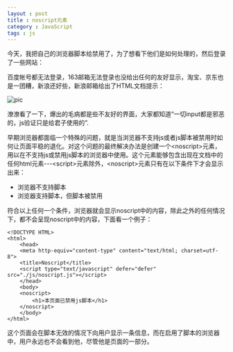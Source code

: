 ```yaml
---
layout : post
title : noscript元素
category : JavaScript
tags : js
---
```

今天，我把自己的浏览器脚本给禁用了，为了想看下他们是如何处理的，然后登录了一些网站：

百度帐号都无法登录，163邮箱无法登录也没给出任何的友好显示，淘宝、京东也是一团糟，新浪还好些，新浪邮箱给出了HTML文档提示：

![pic](http://ww1.sinaimg.cn/mw690/bd5a4d63tw1eib12a25aij20co049jrr.jpg)

潦潦看了一下，爆出的毛病都是些不友好的界面，大家都知道“一切input都是邪恶的，js验证只是给君子使用的”.
<!--more-->

早期浏览器都面临一个特殊的问题，就是当浏览器不支持js或者js脚本被禁用时如何让页面平稳的退化。对这个问题的最终解决办法是创建一个<noscript\>元素，用以在不支持js或禁用js脚本的浏览器中使用。这个元素能够包含出现在文档<body>中的任何html元素\-\-\-<script\>元素除外，<noscript\>元素只有在以下条件下才会显示出来：

*	浏览器不支持脚本
*	浏览器支持脚本，但脚本被禁用

符合以上任何一个条件，浏览器就会显示noscript中的内容，除此之外的任何情况下，都不会呈现noscript中的内容，下面看一个例子：

	<!DOCTYPE HTML>
	<html>
    	<head>
        <meta http-equiv="content-type" content="text/html; charset=utf-8">
        <title>Noscript</title>
        <script type="text/javascript" defer="defer" src="./js/noscript.js"></script>
    	</head>
    	<body>
        <noscript>
            <h1>本页面已禁用js脚本</h1>
        </noscript>
    	</body>
	</html>


这个页面会在脚本无效的情况下向用户显示一条信息，而在启用了脚本的浏览器中，用户永远也不会看到他，尽管他是页面的一部分。




